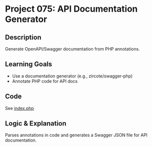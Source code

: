 # Project 075: API Documentation Generator

## Description
Generate OpenAPI/Swagger documentation from PHP annotations.

## Learning Goals
- Use a documentation generator (e.g., zircote/swagger-php)
- Annotate PHP code for API docs

## Code
See [index.php](index.php)

## Logic & Explanation
Parses annotations in code and generates a Swagger JSON file for API documentation.
